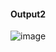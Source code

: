 #### Output2
![image](https://user-images.githubusercontent.com/72255681/143051475-2bb1a3da-af61-4ada-b305-bcafc9a52f33.png)
